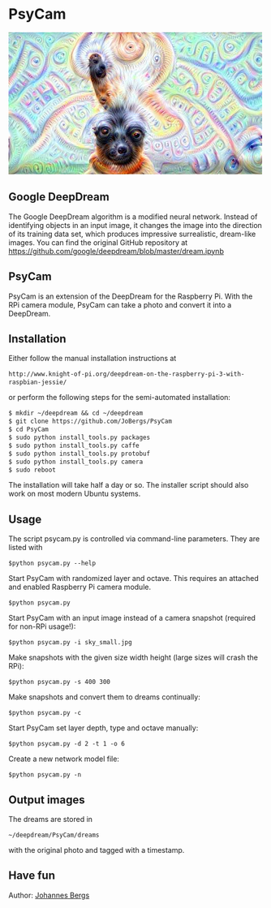 PsyCam
============

![Alt text](sample_dream.jpg?raw=true "DeepDream")

Google DeepDream
-----------------------------
The Google DeepDream algorithm is a modified neural network. Instead of
identifying objects in an input image, it changes the image into the direction
of its training data set, which produces impressive surrealistic, dream-like images.
You can find the original GitHub repository at
https://github.com/google/deepdream/blob/master/dream.ipynb

PsyCam
-------------------------
PsyCam is an extension of the DeepDream for the Raspberry Pi. With the RPi
camera module, PsyCam can take a photo and convert it into a DeepDream.

Installation
------------------
Either follow the manual installation instructions at

    http://www.knight-of-pi.org/deepdream-on-the-raspberry-pi-3-with-raspbian-jessie/

or perform the following steps for the semi-automated installation:

    $ mkdir ~/deepdream && cd ~/deepdream
    $ git clone https://github.com/JoBergs/PsyCam
    $ cd PsyCam
    $ sudo python install_tools.py packages
    $ sudo python install_tools.py caffe
    $ sudo python install_tools.py protobuf
    $ sudo python install_tools.py camera
    $ sudo reboot

The installation will take half a day or so. The installer script should also work
on most modern Ubuntu systems.

Usage
-----------------------------------
The script psycam.py is controlled via command-line parameters. They are listed with

    $python psycam.py --help

Start PsyCam with randomized layer and octave. This requires an attached and enabled 
Raspberry Pi camera module.

    $python psycam.py

Start PsyCam with an input image instead of a camera snapshot (required for non-RPi usage!):

    $python psycam.py -i sky_small.jpg

Make snapshots with the given size width height (large sizes will crash the RPi):

    $python psycam.py -s 400 300

Make snapshots and convert them to dreams continually:

    $python psycam.py -c

Start PsyCam set layer depth, type and octave manually:

    $python psycam.py -d 2 -t 1 -o 6

Create a new network model file:

    $python psycam.py -n

Output images
--------------------------------

The dreams are stored in

    ~/deepdream/PsyCam/dreams 

with the original photo and tagged with a timestamp.


Have fun
---------------

Author:
[Johannes Bergs](mailto:jo@knight-of-pi.org)
